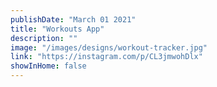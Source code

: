 ```yaml
---
publishDate: "March 01 2021"
title: "Workouts App"
description: ""
image: "/images/designs/workout-tracker.jpg"
link: "https://instagram.com/p/CL3jmwohDlx"
showInHome: false
---
```

